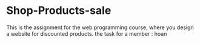 # Shop-Products-sale
This is the assignment for the web programming course, where you design a website for discounted products.
the task for a member : hoan

